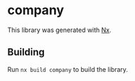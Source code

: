 # company

This library was generated with [Nx](https://nx.dev).

## Building

Run `nx build company` to build the library.
